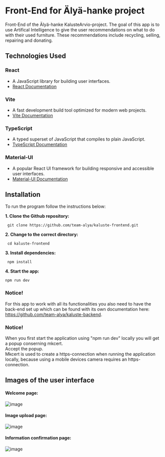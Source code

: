 # Front-End for Älyä-hanke project

Front-End of the Älyä-hanke KalusteArvio-project. The goal of this app is to use Artifical Intelligence to give the user recommendations on what to do with their used furniture. These recommendations include recycling, selling, repairing and donating.

## Technologies Used
### React
- A JavaScript library for building user interfaces.
- [React Documentation](https://react.dev/)

### Vite
- A fast development build tool optimized for modern web projects.
- [Vite Documentation](https://vite.dev/)

### TypeScript
- A typed superset of JavaScript that compiles to plain JavaScript.
- [TypeScript Documentation](https://www.typescriptlang.org/docs/)

### Material-UI
- A popular React UI framework for building responsive and accessible user interfaces.
- [Material-UI Documentation](https://mui.com/material-ui/)

## Installation

To run the program follow the instructions below:

**1. Clone the Github repository:**

  ` git clone https://github.com/team-alya/kaluste-frontend.git`

**2. Change to the correct directory:**

  ` cd kaluste-frontend`
	
**3. Install dependencies:**

  ` npm install`

**4. Start the app:**

  `npm run dev`

### Notice!

For this app to work with all its functionalities you also need to have the back-end set up which can be found with its own documentation here: https://github.com/team-alya/kaluste-backend.

### Notice!

When you first start the application using "npm run dev" locally you will get a popup conserning mkcert.
<br>
Accept the popup.
<br>
Mkcert is used to create a https-connection when running the application locally, because using a mobile devices camera requires an https-connection.

## Images of the user interface

#### Welcome page:

![image](https://github.com/user-attachments/assets/a0fb099a-a229-4515-8203-b3682c99cf03)

#### Image upload page:

![image](https://github.com/user-attachments/assets/5141177c-e5f3-49eb-8e04-ef476624e90b)

#### Information confirmation page:

![image](https://github.com/user-attachments/assets/7f6d7b32-837c-45bf-a1d5-311f48bb2098)
